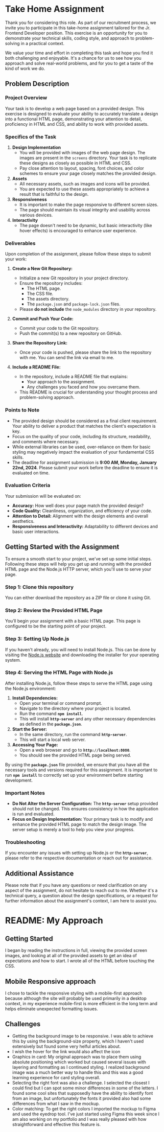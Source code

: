 # Take Home Assignment

Thank you for considering this role. As part of our recruitment process, we invite you to participate in this take-home assignment tailored for the Jr. Frontend Developer position. This exercise is an opportunity for you to demonstrate your technical skills, coding style, and approach to problem-solving in a practical context.

We value your time and effort in completing this task and hope you find it both challenging and enjoyable. It's a chance for us to see how you approach and solve real-world problems, and for you to get a taste of the kind of work we do.

## Problem Description

### Project Overview

Your task is to develop a web page based on a provided design. This exercise is designed to evaluate your ability to accurately translate a design into a functional HTML page, demonstrating your attention to detail, proficiency in HTML and CSS, and ability to work with provided assets.

### Specifics of the Task

1. **Design Implementation**
   - You will be provided with images of the web page design. The images are present in the `screens` directory. Your task is to replicate these designs as closely as possible in HTML and CSS.
   - Pay close attention to layout, spacing, font choices, and color schemes to ensure your page closely matches the provided design.
2. **Assets**
   - All necessary assets, such as images and icons will be provided.
   - You are expected to use these assets appropriately to achieve a result that is faithful to the design.
3. **Responsiveness**
   - It is important to make the page responsive to different screen sizes.
   - The page should maintain its visual integrity and usability across various devices.
4. **Interactivity**
   - The page doesn't need to be dynamic, but basic interactivity (like hover effects) is encouraged to enhance user experience.

### Deliverables

Upon completion of the assignment, please follow these steps to submit your work:

1. **Create a New Git Repository:**
   - Initialize a new Git repository in your project directory.
   - Ensure the repository includes:
      - The HTML page.
      - The CSS file.
      - The assets directory.
      - The `package.json` and `package-lock.json` files.
   - Please **do not include** the `node_modules` directory in your repository.

2. **Commit and Push Your Code:**
   - Commit your code to the Git repository.
   - Push the commit(s) to a new repository on GitHub.

3. **Share the Repository Link:**
   - Once your code is pushed, please share the link to the repository with me. You can send the link via email to me.

4. **Include a README File:**
   - In the repository, include a README file that explains:
      - Your approach to the assignment.
      - Any challenges you faced and how you overcame them.
   - This README is crucial for understanding your thought process and problem-solving approach.

### Points to Note

- The provided design should be considered as a final client requirement. Your ability to deliver a product that matches the client's expectation is key.
- Focus on the quality of your code, including its structure, readability, and comments where necessary.
- While external libraries can be used, over-reliance on them for basic styling may negatively impact the evaluation of your fundamental CSS skills.
- The deadline for assignment submission is **9:00 AM, Monday, January 22nd, 2024**. Please submit your work before the deadline to ensure it is evaluated on time.

### Evaluation Criteria

Your submission will be evaluated on:

- **Accuracy:** How well does your page match the provided design?
- **Code Quality:** Cleanliness, organization, and efficiency of your code.
- **Attention to Detail:** Alignment with the design elements and overall aesthetics.
- **Responsiveness and Interactivity:** Adaptability to different devices and basic user interactions.

## Getting Started with the Assignment

To ensure a smooth start to your project, we've set up some initial steps. Following these steps will help you get up and running with the provided HTML page and the Node.js HTTP server, which you'll use to serve your page.

### Step 1: Clone this repository

You can either download the repository as a ZIP file or clone it using Git. 

### Step 2: Review the Provided HTML Page

You’ll begin your assignment with a basic HTML page. This page is configured to be the starting point of your project.

### Step 3: Setting Up Node.js

If you haven't already, you will need to install Node.js. This can be done by visiting the [Node.js website](https://nodejs.org/) and downloading the installer for your operating system.

### Step 4: Serving the HTML Page with Node.js

After installing Node.js, follow these steps to serve the HTML page using the Node.js environment:

1. **Install Dependencies:**
   - Open your terminal or command prompt.
   - Navigate to the directory where your project is located.
   - Run the command **`npm install`**.
   - This will install **`http-server`** and any other necessary dependencies as defined in the **`package.json`**.
2. **Start the Server:**
   - In the same directory, run the command **`http-server`**.
   - This will start a local web server.
3. **Accessing Your Page:**
   - Open a web browser and go to **`http://localhost:8080`**.
   - You should see the provided HTML page being served.

By using the **`package.json`** file provided, we ensure that you have all the necessary tools and versions required for this assignment. It is important to run **`npm install`** to correctly set up your environment before starting development.

### Important Notes

- **Do Not Alter the Server Configuration:** The **`http-server`** setup provided should not be changed. This ensures consistency in how the application is run and evaluated.
- **Focus on Design Implementation:** Your primary task is to modify and enhance the provided HTML page to match the design image. The server setup is merely a tool to help you view your progress.

### Troubleshooting

If you encounter any issues with setting up Node.js or the **`http-server`**, please refer to the respective documentation or reach out for assistance.

## Additional Assistance

Please note that if you have any questions or need clarification on any aspect of the assignment, do not hesitate to reach out to me. Whether it's a technical query, a question about the design specifications, or a request for further information about the assignment's context, I am here to assist you.

# README: My Approach

## Getting Started
I began by reading the instructions in full, viewing the provided screen images, and looking at all of the provided assets to get an idea of expectations and how to start. I wrote all of the HTML before touching the CSS. 

## Mobile Responsive approach
I chose to tackle the responsive styling with a mobile-first approach because although the site will probably be used primarily in a desktop context, in my experience mobile-first is more efficient in the long term and helps eliminate unexpected formatting issues.

## Challenges
- Getting the background image to be responsive. I was able to achieve this by using the background-size property, which I haven't used extensively but found some very helful articles about.
- I wish the hover for the link would also affect the icon
- Graphics in card: My original approach was to place them using absolute positioning which worked but caused several issues with layering and formatting as I continued styling. I realized background image was a much better way to handle this and this was a good learning experience for card styling overall.
- Selecting the right font was also a challenge. I selected the closest I could find but I can spot some minor differences in some of the letters. I found some cool sites that supposedly have the ability to identify font from an image, but unfortunately the fonts it provided also had some differences from what I saw in the mockup.
- Color matching: To get the right colors I imported the mockup to Figma and used the eyedrop tool. I've just started using Figma this week since I am also working on my portfolio and I was really pleased with how straightforward and effective this feature is.
